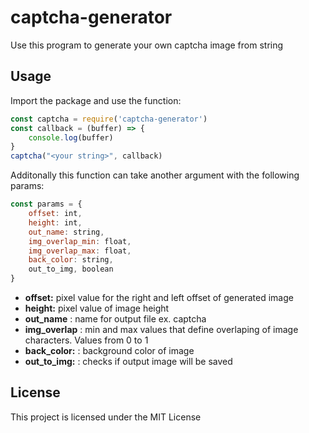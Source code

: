 # captcha-generator

Use this program to generate your own captcha image from string


## Usage
Import the package and use the function:
```javascript
const captcha = require('captcha-generator')
const callback = (buffer) => {
    console.log(buffer)
}
captcha("<your string>", callback)
```
Additonally this function can take another argument with the following params:
```javascript
const params = {
    offset: int,
    height: int,
    out_name: string,
    img_overlap_min: float,
    img_overlap_max: float,
    back_color: string,
    out_to_img, boolean
}
```
- **offset:** pixel value for the right and left offset of generated image
- **height:** pixel value of image height
- **out_name** : name for output file ex. captcha
- **img_overlap** : min and max values that define overlaping of image characters. Values from 0 to 1
- **back_color:** : background color of image
- **out_to_img:** : checks if output image will be saved

## License
This project is licensed under the MIT License